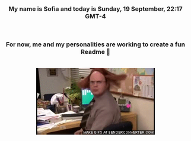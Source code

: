 


<div align="center">
<h3 >My name is Sofia and today is Sunday, 19 September, 22:17 GMT-4</h3><br>
<h3 >For now, me and my personalities are working to create a fun Readme 👋
</h3><br>
<img src='img/dwight.gif' alt='working...'/>
</div>
